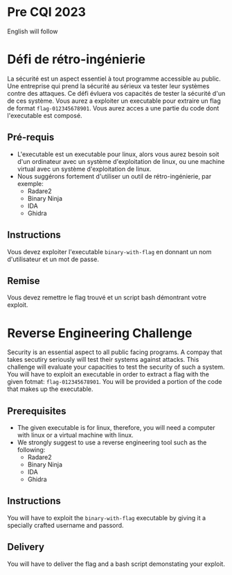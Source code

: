 # Pre CQI 2023
English will follow

# Défi de rétro-ingénierie

La sécurité est un aspect essentiel à tout programme accessible au public. Une entreprise qui prend la sécurité au sérieux va tester leur systèmes contre des attaques. Ce défi évluera vos capacités de tester la sécurité d'un de ces système. Vous aurez a exploiter un executable pour extraire un flag de format `flag-012345678901`. Vous aurez acces a une partie du code dont l'executable est composé.

## Pré-requis

* L'executable est un executable pour linux, alors vous aurez besoin soit d'un ordinateur avec un système d'exploitation de linux, ou une machine virtual avec un système d'exploitation de linux.
* Nous suggérons fortement d'utiliser un outil de rétro-ingénierie, par exemple:
  * Radare2
  * Binary Ninja
  * IDA
  * Ghidra

## Instructions

Vous devez exploiter l'executable `binary-with-flag` en donnant un nom d'utilisateur et un mot de passe. 

## Remise

Vous devez remettre le flag trouvé et un script bash démontrant votre exploit.


# Reverse Engineering Challenge

Security is an essential aspect to all public facing programs. A compay that takes secutiry seriously will test their systems against attacks. This challenge will evaluate your capacities to test the security of such a system. You will have to exploit an executable in order to extract a flag with the given fotmat: `flag-012345678901`. You will be provided a portion of the code that makes up the executable.


## Prerequisites

* The given executable is for linux, therefore, you will need a computer with linux or a virtual machine with linux.
* We strongly suggest to use a reverse engineering tool such as the following:
  * Radare2
  * Binary Ninja
  * IDA
  * Ghidra

## Instructions

You will have to exploit the `binary-with-flag` executable by giving it a specially crafted username and passord.

## Delivery

You will have to deliver the flag and a bash script demonstating your exploit.


